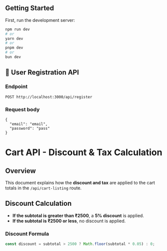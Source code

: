 ## Getting Started

First, run the development server:

```bash
npm run dev
# or
yarn dev
# or
pnpm dev
# or
bun dev
```

## 📝 User Registration API

### **Endpoint**

```http
POST http://localhost:3000/api/register
```

### Request body

```
{
  "email": "email",
  "password": "pass"
}
```

# Cart API - Discount & Tax Calculation

## Overview

This document explains how the **discount and tax** are applied to the cart totals in the `/api/cart-listing` route.

## Discount Calculation

- **If the subtotal is greater than ₹2500**, a **5% discount** is applied.
- **If the subtotal is ₹2500 or less**, no discount is applied.

### **Discount Formula**

```typescript
const discount = subtotal > 2500 ? Math.floor(subtotal * 0.05) : 0;
```
